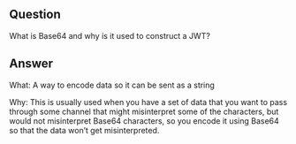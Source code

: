 ## Question

What is Base64 and why is it used to construct a JWT?

## Answer

What: A way to encode data so it can be sent as a string

Why: This is usually used when you have a set of data that you want to pass through some channel that might misinterpret some of the characters, but would not misinterpret Base64 characters, so you encode it using Base64 so that the data won’t get misinterpreted.